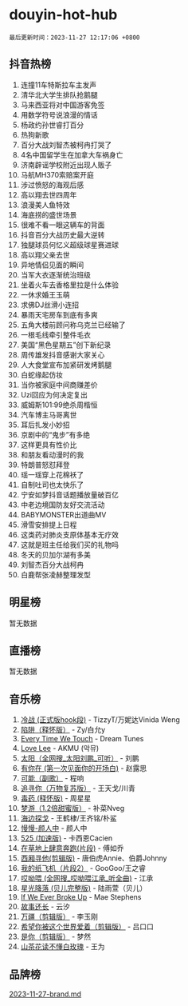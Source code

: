 # douyin-hot-hub

`最后更新时间：2023-11-27 12:17:06 +0800`

## 抖音热榜

1. 连撞11车特斯拉车主发声
1. 清华北大学生排队抢鹅腿
1. 马来西亚将对中国游客免签
1. 用数学符号说浪漫的情话
1. 杨政约孙世睿打百分
1. 热狗新歌
1. 百分大战刘智杰被柯冉打哭了
1. 4名中国留学生在加拿大车祸身亡
1. 济南辟谣学校附近出现人贩子
1. 马航MH370索赔案开庭
1. 涉过愤怒的海观后感
1. 高以翔去世四周年
1. 浪漫美人鱼特效
1. 海底捞的盛世场景
1. 很难不看一眼这辆车的背面
1. 抖音百分大战历史最大逆转
1. 独腿球员何忆义超级球星赛进球
1. 高以翔父亲去世
1. 异地情侣见面的瞬间
1. 当军大衣逐渐统治班级
1. 坐着火车去香格里拉是什么体验
1. 一休求婚王玉萌
1. 求佛DJ丝滑小连招
1. 暴雨天宅房车到底有多爽
1. 五角大楼前顾问称乌克兰已经输了
1. 一根毛线牵引整件毛衣
1. 美国“黑色星期五”创下新纪录
1. 周传雄发抖音感谢大家关心
1. 人大食堂宣布加紧研发烤鹅腿
1. 白蛇缘起仿妆
1. 当你被家庭中间商赚差价
1. Uzi回应为何决定复出
1. 威姆斯101:99绝杀周楷恒
1. 汽车博主马哥离世
1. 耳后扎发小妙招
1. 京剧中的“鬼步”有多绝
1. 这样更具有性价比
1. 和朋友看动漫时的我
1. 特朗普怒怼拜登
1. 瑶一瑶穿上花棉袄了
1. 自制吐司也太快乐了
1. 宁安如梦抖音话题播放量破百亿
1. 中老边境国防友好交流活动
1. BABYMONSTER出道曲MV
1. 滑雪安排提上日程
1. 这类药对肺炎支原体基本无疗效
1. 这就是班主任给我们买的礼物吗
1. 冬天的贝加尔湖有多美
1. 刘智杰百分大战柯冉
1. 白鹿帮张凌赫整理发型

## 明星榜

暂无数据

## 直播榜

暂无数据

## 音乐榜

1. [冷战 (正式版hook段)](https://sf6-cdn-tos.douyinstatic.com/obj/tos-cn-ve-2774/oMuEoiBasWApEMVDgNiI8VAByNmwo5J0pyf8Yx) - TizzyT/万妮达Vinida Weng
1. [陷阱（释怀版）](https://sf6-cdn-tos.douyinstatic.com/obj/tos-cn-ve-2774/oE8C21LeZrzKLDFfQYgMzx4GAIHageG5IzayY7) - Zy/白允y
1. [Every Time We Touch](https://sf6-cdn-tos.douyinstatic.com/obj/tos-cn-ve-2774/ogN6lUKQeBBfEVhIOMikG1CcJjugxk1tztZyhP) - Dream Tunes
1. [Love Lee](https://sf6-cdn-tos.douyinstatic.com/obj/tos-cn-ve-2774/o05GbkJGbCBTdDnMtB0fwOYgkeZp23vrWQDQBS) - AKMU (악뮤)
1. [太阳（全网搜_太阳刘鹏_可听）](https://sf3-cdn-tos.douyinstatic.com/obj/tos-cn-ve-2774/ogWbyIQnlBFImVbeDocRdCIYtBHlbJXgfZMvgz) - 刘鹏
1. [有你在 (第一次见面你的开场白)](https://sf6-cdn-tos.douyinstatic.com/obj/tos-cn-ve-2774/oAthrQ3ClJBfI57uBoFEgNDYtNCZ0TSYQQfxQ0) - 赵露思
1. [可能（副歌）](https://sf6-cdn-tos.douyinstatic.com/obj/tos-cn-ve-2774/cde1731888894259b333569393c2fb51) - 程响
1. [追寻你（万物复苏版）](https://sf3-cdn-tos.douyinstatic.com/obj/tos-cn-ve-2774/oYeAZJsbjIDit9APmBg8u6uDUQnHmoCf3gbo74) - 王天戈/川青
1. [毒药 (释怀版)](https://sf6-cdn-tos.douyinstatic.com/obj/tos-cn-ve-2774/oYILMEAzspdZBIzy4frJNB8ZHPHWAhiwowd4Ad) - 周星星
1. [梦游（1.2倍甜蜜版）](https://sf3-cdn-tos.douyinstatic.com/obj/tos-cn-ve-2774/o4gyAUm8hwufoEABmwVIiQtHsFuGzAEEWtNMzo) - 补菜Nveg
1. [海边探戈](https://sf3-cdn-tos.douyinstatic.com/obj/tos-cn-ve-2774/os9gE0VQCGqt6VQkZDyBBYvfSDY0QFe3vVmubn) - 王鹤棣/王齐铭/朴鲨
1. [慢慢-颜人中](https://sf6-cdn-tos.douyinstatic.com/obj/tos-cn-ve-2774/ocjHNfBXdBxQNC8ZGAeoLMFTUgtBg8bkExunDC) - 颜人中
1. [525 (加速版)](https://sf3-cdn-tos.douyinstatic.com/obj/tos-cn-ve-2774/oIfKCtqfDyP8Vc9FpAPgWMyezT6LnDT1abRwGg) - 卡西恩Cacien
1. [在草地上肆意奔跑(片段)](https://sf6-cdn-tos.douyinstatic.com/obj/tos-cn-ve-2774/8831d494742f45dabdfa8adb8b817259) - 傅如乔
1. [西厢寻他(剪辑版)](https://sf6-cdn-tos.douyinstatic.com/obj/tos-cn-ve-2774/oUsAVfAQKlRNxEv5qxvIB8o5qmIWUcXbzJKJhw) - 唐伯虎Annie、伯爵Johnny
1. [我的纸飞机（片段2）](https://sf3-cdn-tos.douyinstatic.com/obj/tos-cn-ve-2774/oM2ZrKcg2CD5AeRB2gkeXOFB1IxAGJdZPazYHf) - GooGoo/王之睿
1. [哎呦喂 (全网搜_哎呦喂江承_听全曲)](https://sf6-cdn-tos.douyinstatic.com/obj/tos-cn-ve-2774/o0uEo63ECfIFdmwKF5HMzF1FCfItHEagDDeCAL) - 江承
1. [星光降落 (贝儿完整版)](https://sf6-cdn-tos.douyinstatic.com/obj/tos-cn-ve-2774/okwB9hAwyAtsFFkFBzAX1hOOfQuIoMNs0W2Mwr) - 陆雨萱（贝儿）
1. [If We Ever Broke Up](https://sf6-cdn-tos.douyinstatic.com/obj/tos-cn-ve-2774/o8onj5HDk0ImtBmO0URBfeyCDXQJMYkQ1gb8Zy) - Mae Stephens
1. [故事还长](https://sf6-cdn-tos.douyinstatic.com/obj/tos-cn-ve-2774/30a26758c8594f0ab81ac675c33ee2c5) - 云汐
1. [万疆（剪辑版）](https://sf6-cdn-tos.douyinstatic.com/obj/tos-cn-ve-2774/ooG7oVgFlDTelKCjCsTTobQvbdtj1BBQXnfZd8) - 李玉刚
1. [希望你被这个世界爱着（剪辑版）](https://sf3-cdn-tos.douyinstatic.com/obj/tos-cn-ve-2774/oo4H3BfEygN7l7bQaMBOZHCQ1eI4FqtED5skQ2) - 吕口口
1. [是你（剪辑版）](https://sf6-cdn-tos.douyinstatic.com/obj/tos-cn-ve-2774/46019dae783c4c969944217fe1cfafc4) - 梦然
1. [山茶花读不懂白玫瑰](https://sf3-cdn-tos.douyinstatic.com/obj/tos-cn-ve-2774/osfn8B7DktrRHEPJgPCfDbw7QDQEkwC16BxZg9) - 王为

## 品牌榜

[2023-11-27-brand.md](2023-11-27-brand.md)
